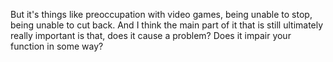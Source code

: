  But it's things like preoccupation with video games, being unable to stop, being unable to cut back. And I think the main part of it that is still ultimately really important is that, does it cause a problem? Does it impair your function in some way?